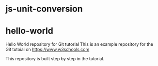 # js-unit-conversion


# hello-world
Hello World repository for Git tutorial
This is an example repository for the Git tutoial on https://www.w3schools.com

This repository is built step by step in the tutorial.